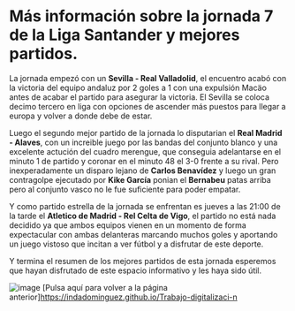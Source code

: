 # Más información sobre la jornada 7 de la Liga Santander y mejores partidos.

La jornada empezó con un **Sevilla - Real Valladolid**, el encuentro acabó con la victoria del equipo andaluz por 2 goles a 1 con una expulsión Macäo antes de acabar el partido para asegurar la victoria.
El Sevilla se coloca decimo tercero en liga con opciones de ascender más puestos para llegar a europa y volver a donde debe de estar.

Luego el segundo mejor partido de la jornada lo disputarian el **Real Madrid - Alaves**, con un increible juego por las bandas del conjunto blanco y una excelente actución del cuadro merengue, 
que conseguia adelantarse en el minuto 1 de partido y coronar en el minuto 48 el 3-0 frente a su rival.
Pero inexperadamente un disparo lejano de **Carlos Benavídez** y luego un gran contragolpe ejecutado por **Kike García** ponian el **Bernabeu** patas arriba pero al conjunto vasco no le fue suficiente para poder empatar.

Y como partido estrella de la jornada se enfrentan es jueves a las 21:00 de la tarde el **Atletico de Madrid - Rel Celta de Vigo**, el partido no está nada decidido ya que ambos equipos vienen en un momento de forma
expectacular con ambas delanteras marcando muchos goles y aportando un juego vistoso que incitan a ver fútbol y a disfrutar de este deporte.

Y termina el resumen de los mejores partidos de esta jornada esperemos que hayan disfrutado de este espacio informativo y les haya sido útil.

![image](https://github.com/user-attachments/assets/b3dd0a6c-c6ac-41a8-81b2-a45d9429f04f)
[Pulsa aquí para volver a la página anterior]https://indadominguez.github.io/Trabajo-digitalizaci-n
